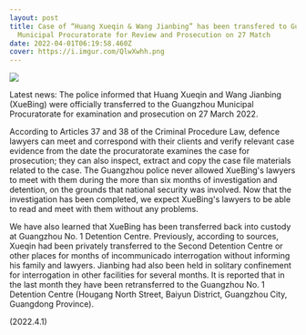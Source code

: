 ```yaml
---
layout: post
title: Case of “Huang Xueqin & Wang Jianbing” has been transfered to Guangzhou
  Municipal Procuratorate for Review and Prosecution on 27 Match
date: 2022-04-01T06:19:58.460Z
cover: https://i.imgur.com/QlwXwhh.png
---
```

![](https://i.imgur.com/QlwXwhh.png)

Latest news: The police informed that Huang Xueqin and Wang Jianbing (XueBing) were officially transferred to the Guangzhou Municipal Procuratorate for examination and prosecution on 27 March 2022.

<!-- more -->

According to Articles 37 and 38 of the Criminal Procedure Law, defence lawyers can meet and correspond with their clients and verify relevant case evidence from the date the procuratorate examines the case for prosecution; they can also inspect, extract and copy the case file materials related to the case. The Guangzhou police never allowed XueBing's lawyers to meet with them during the more than six months of investigation and detention, on the grounds that national security was involved. Now that the investigation has been completed, we expect XueBing's lawyers to be able to read and meet with them without any problems.

We have also learned that XueBing has been transferred back into custody at Guangzhou No. 1 Detention Centre. Previously, according to sources, Xueqin had been privately transferred to the Second Detention Centre or other places for months of incommunicado interrogation without informing his family and lawyers. Jianbing had also been held in solitary confinement for interrogation in other facilities for several months. It is reported that in the last month they have been retransferred to the Guangzhou No. 1 Detention Centre (Hougang North Street, Baiyun District, Guangzhou City, Guangdong Province).

(2022.4.1)